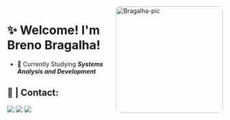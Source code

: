 <img align="right" alt="Bragalha-pic" height="250" style="border-radius:10px;" src="https://media.giphy.com/media/citBl9yPwnUOs/giphy.gif">

# ✨ Welcome! I'm Breno Bragalha!
- 📖 Currently Studying ***Systems Analysis and Development***

## 📧 | Contact:

<div> 
    <a href="https://www.linkedin.com/in/breno-bragalha-61169a266/" target="_blank"><img src="https://img.shields.io/badge/-LinkedIn-%230077B5?style=for-the-badge&logo=linkedin&logoColor=white" target="_blank"></a> 
    <a href="https://www.instagram.com/brenobragalha/" target="_blank"><img src="https://img.shields.io/badge/-Instagram-%23E4405F?style=for-the-badge&logo=instagram&logoColor=white" target="_blank"></a>
    <a href="https://twitter.com/BrenoBragalha" target="_blank"><img src="https://img.shields.io/badge/Twitter-%231DA1F2.svg?style=for-the-badge&logo=Twitter&logoColor=white" target="_blank"></a>
</div>
